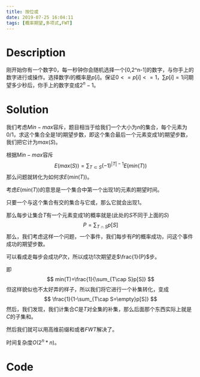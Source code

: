 ```yaml
---
title: 按位或
date: 2019-07-25 16:04:11
tags: [概率期望,多项式,FWT]
---
```


# Description

刚开始你有一个数字0，每一秒钟你会随机选择一个[0,2^n-1]的数字，与你手上的数字进行或操作。选择数字$i$的概率是$p[i]$。保证$0<=p[i]<=1$，$\sum p[i]=1$问期望多少秒后，你手上的数字变成$2^n-1$。

<!--more-->

# Solution

我们考虑$Min-max$容斥，题目相当于给我们一个大小为$n$的集合，每个元素为0/1，求这个集合全是1的期望步数，即这个集合最后一个元素变成1的期望步数，我们把它计为$max(S)$。

根据$Min-max$容斥
$$
E(max(S))=\sum_{T\subset S}(-1)^{|T|-1}E(min(T))
$$
那么问题就转化为如何求$E(min(T))$。

考虑$E(min(T))$的意思是一个集合中第一个出现1的元素的期望时间。

只要一个与这个集合有交的集合与它或，那么它就会出现1。

那么每步让集合$T$有一个元素变成1的概率就是(此处的$S$不同于上面的$S$)
$$
P=\sum_{T\cap S}p[S]
$$
那么，我们考虑这样一个问题，一个事件，我们每步有$P$的概率成功，问这个事件成功的期望步数。

可以看成走每步会成功$P$次，所以成功1次期望走$\frac{1}{P}$步。

即
$$
min(T)=\frac{1}{\sum_{T\cap S}p[S]}
$$
但这样貌似也不太好弄的样子，所以我们将它进行一个补集转化，变成
$$
\frac{1}{1-\sum_{T\cap S=\empty}p[S]}
$$
然后，我们发现，我们计集合$C$是$T$对全集的补集，那么后面那个东西实际上就是$C$的子集和。

然后我们就可以用高维前缀和或者$FWT$解决了。

时间复杂度$O(2^n*n)$。

# Code

